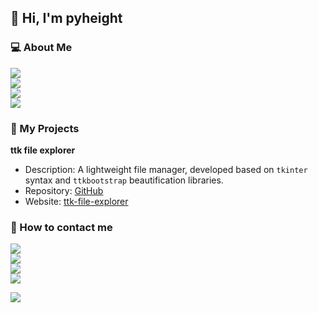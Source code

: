 ## 👋 Hi, I'm pyheight  
<img align="right" src="https://github-readme-stats.vercel.app/api?username=pyheight&show_icons=true&theme=tokyonight" alt=""/>

### 💻 About Me  
[<img src="https://img.shields.io/badge/Programming-enthusiasts-blueviolet?style=for-the-badge&logo=dev.to">](https://github.com/pyheight)  
[<img src="https://img.shields.io/badge/Location-Guangdong-green?style=for-the-badge&logo=googlemaps">](https://github.com/pyheight)  
[<img src="https://img.shields.io/badge/Python-Lover-informational?style=for-the-badge&logo=python&logoColor=white">](https://github.com/pyheight)  
[<img src="https://img.shields.io/badge/Curious%20about-New%20Technologies-yellow?style=for-the-badge&logo=rss">](https://github.com/pyheight)  

### 👀 My Projects
**ttk file explorer**
- Description: A lightweight file manager, developed based on `tkinter` syntax and `ttkbootstrap` beautification libraries.  
- Repository: [GitHub](https://github.com/pyheight/ttk-file-explorer/)  
- Website: [ttk-file-explorer](https://pyheight.github.io/ttk-file-explorer/)  

### 🌱 How to contact me  
[<img src="https://img.shields.io/badge/GitHub-pyheight-black?style=social&logo=github">](https://github.com/pyheight)  
[<img src="https://img.shields.io/badge/Email-276581780%40qq.com-blue?style=social&logo=gmail">](mailto:276581780@qq.com)  
[<img src="https://img.shields.io/badge/Zhihu-Homepage-blue?style=plastic&logo=zhihu">](https://www.zhihu.com/people/height-8)  
[<img src="https://img.shields.io/badge/CSDN-Blog-orange?style=plastic&logo=blogger&logoColor=white">](https://blog.csdn.net/2302_82330415)

![](https://count.getloli.com/get/@pyheight?theme=rule34)
